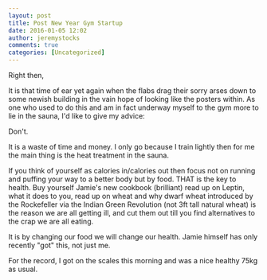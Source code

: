 ```yaml
---
layout: post
title: Post New Year Gym Startup
date: 2016-01-05 12:02
author: jeremystocks
comments: true
categories: [Uncategorized]
---
```

Right then,

It is that time of ear yet again when the flabs drag their sorry arses down to some newish building in the vain hope of looking like the posters within. As one who used to do this and am in fact underway myself to the gym more to lie in the sauna, I'd like to give my advice:

Don't.

It is a waste of time and money. I only go because I train lightly then for me the main thing is the heat treatment in the sauna.

If you think of yourself as calories in/calories out then focus not on running and puffing your way to a better body but by food. THAT is the key to health. Buy yourself Jamie's new cookbook (brilliant) read up on Leptin, what it does to you, read up on wheat and why dwarf wheat introduced by the Rockefeller via the Indian Green Revolution (not 3ft tall natural wheat) is the reason we are all getting ill, and cut them out till you find alternatives to the crap we are all eating.

It is by changing our food we will change our health. Jamie himself has only recently "got" this, not just me.

For the record, I got on the scales this morning and was a nice healthy 75kg as usual.
